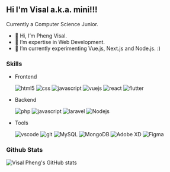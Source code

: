 ## Hi I'm Visal a.k.a. mini!!!
Currently a Computer Science Junior.
- 👋 Hi, I’m Pheng Visal.
- 👀 I’m expertise in Web Development.
- 🌱 I’m currently experimenting Vue.js, Next.js and Node.js. :)

### Skills

- Frontend

  <img alt="html5" src="https://img.shields.io/badge/-HTML5-E34F26?style=flat-square&logo=html5&logoColor=white" />
  <img alt="css" src="https://img.shields.io/badge/-CSS-1572B6?style=flat-square&logo=css3&logoColor=white" />
  <img alt="javascript" src="https://img.shields.io/badge/-JavaScript-F7DF1E?style=flat-square&logo=javascript&logoColor=white" />
  <img alt="vuejs" src="https://img.shields.io/badge/-Vue.JS-1fbf6f?style=flat-square&logo=vue.js&logoColor=white" />
  <img alt="react" src="https://img.shields.io/badge/-React-20232A?style=flat-square&logo=react&logoColor=white" />
  <img alt="flutter" src="https://img.shields.io/badge/-Flutter-1cb0d9?style=flat-square&logo=flutter&logoColor=white" />
  
- Backend

  <img alt="php" src="https://img.shields.io/badge/-PHP-777BB4?style=flat-square&logo=php&logoColor=white"/>
  <img alt="javascript" src="https://img.shields.io/badge/-JavaScript-F7DF1E?style=flat-square&logo=javascript&logoColor=white" />
  <img alt="laravel" src="https://img.shields.io/badge/-Laravel-FF2D20?style=flat-square&logo=laravel&logoColor=white" />
  <img alt="Nodejs" src="https://img.shields.io/badge/-Nodejs-43853d?style=flat-square&logo=Node.js&logoColor=white" />
  
- Tools

  <img alt="vscode" src="https://img.shields.io/badge/-Visual Studio Code-20cbfa?style=flat-square&logo=visualstudiocode&logoColor=white" />
  <img alt="git" src="https://img.shields.io/badge/-Git-F05032?style=flat-square&logo=git&logoColor=white" />
  <img alt="MySQL" src="https://img.shields.io/badge/-MySQL-298dff?style=flat-square&logo=mysql&logoColor=white" />
  <img alt="MongoDB" src="https://img.shields.io/badge/-MongoDB-13aa52?style=flat-square&logo=mongodb&logoColor=white" />
  <img alt="Adobe XD" src="https://img.shields.io/badge/-XD-FF61F6?style=flat-square&logo=adobexd&logoColor=white"/>
  <img alt="Figma" src="https://img.shields.io/badge/-Figma-3b3b3b?style=flat-square&logo=figma&logoColor=white"/>
  
  
  
<!---
VisalPheng/VisalPheng is a ✨ special ✨ repository because its `README.md` (this file) appears on your GitHub profile.
You can click the Preview link to take a look at your changes.
--->

### Github Stats

![Visal Pheng's GitHub stats](https://github-readme-stats.vercel.app/api?username=visalpheng&show_icons=true&theme=synthwave)

